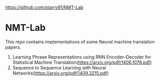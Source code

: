 https://github.com/starry91/NMT-Lab

# NMT-Lab
This repo contains implementations of some Neural machine translation papers.

1. Learning Phrase Representations using RNN Encoder–Decoder for Statistical Machine Translation(https://arxiv.org/pdf/1406.1078.pdf)
2. Sequence to Sequence Learning with Neural Networks(https://arxiv.org/pdf/1409.3215.pdf)
